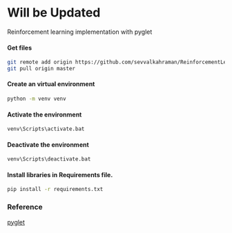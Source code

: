 # Will be Updated
Reinforcement learning implementation with pyglet


#### Get files
```bash
git remote add origin https://github.com/sevvalkahraman/ReinforcementLearningwithPyglet.git
git pull origin master
```

#### Create an virtual environment

```bash
python -m venv venv
```

#### Activate the environment
```bash
venv\Scripts\activate.bat 
```

#### Deactivate the environment
```bash
venv\Scripts\deactivate.bat
```

#### Install libraries in Requirements file.
```bash
pip install -r requirements.txt
```

### Reference
[pyglet](????)
